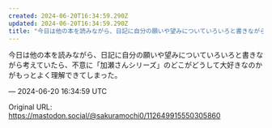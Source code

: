 ```yaml
---
created: 2024-06-20T16:34:59.290Z
updated: 2024-06-20T16:34:59.290Z
title: "今日は他の本を読みながら、日記に自分の願いや望みについていろいろと書きながら考えていたら、不意に「加瀬さんシリーズ」のどこがどうして大好きなのかがもっとよく理解[...]"
---
```


<p>今日は他の本を読みながら、日記に自分の願いや望みについていろいろと書きながら考えていたら、不意に「加瀬さんシリーズ」のどこがどうして大好きなのかがもっとよく理解できてしまった。</p>

&mdash; 2024-06-20 16:34:59 UTC

Original URL: https://mastodon.social/@sakuramochi0/112649915550305860
